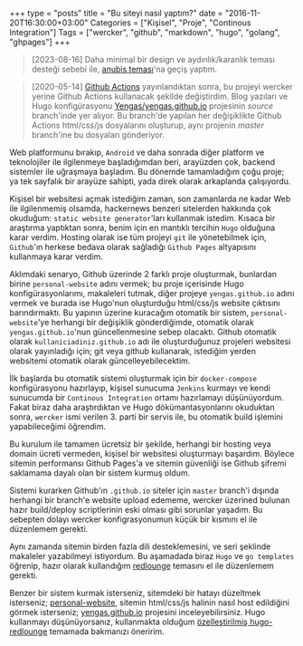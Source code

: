 +++
type = "posts"
title = "Bu siteyi nasıl yaptım?"
date = "2016-11-20T16:30:00+03:00"
Categories = ["Kişisel", "Proje", "Continous Integration"]
Tags = ["wercker", "github", "markdown", "hugo", "golang", "ghpages"]
+++

> [2023-08-16] Daha minimal bir design ve aydınlık/karanlık teması desteği sebebi ile, [anubis teması](https://github.com/Mitrichius/hugo-theme-anubis)'na geçiş yaptım.

> [2020-05-14] [Github Actions](https://github.com/features/actions) yayınlandıktan sonra, bu projeyi wercker yerine Github Actions kullanacak şekilde değiştirdim. Blog yazıları ve Hugo konfigürasyonu [Yengas/yengas.github.io](https://github.com/Yengas/yengas.github.io/tree/source) projesinin *source* branch'inde yer alıyor. Bu branch'de yapılan her değişiklikte Github Actions html/css/js dosyalarını oluşturup, aynı projenin *master* branch'ine bu dosyaları gönderiyor.

Web platformunu bırakıp, `Android` ve daha sonrada diğer platform ve teknolojiler ile ilgilenmeye başladığımdan beri, arayüzden çok, backend sistemler ile uğraşmaya başladım. Bu dönemde tamamladığım çoğu proje; ya tek sayfalık bir arayüze sahipti, yada direk olarak arkaplanda çalışıyordu.

Kişisel bir websitesi açmak istediğim zaman, son zamanlarda ne kadar Web ile ilgilenmemiş olsamda, hackernews benzeri sitelerden hakkında çok okuduğum: `static website generator`'ları kullanmak istedim. Kısaca bir araştırma yaptıktan sonra, benim için en mantıklı tercihin `Hugo` olduğuna karar verdim. Hosting olarak ise tüm projeyi `git` ile yönetebilmek için, `Github`'ın herkese bedava olarak sağladığı `Github Pages` altyapısını kullanmaya karar verdim.

Aklımdaki senaryo, Github üzerinde 2 farklı proje oluşturmak, bunlardan birine `personal-website` adını vermek; bu proje içerisinde Hugo konfigürasyonlarımı, makaleleri tutmak, diğer projeye `yengas.github.io` adını vermek ve burada ise Hugo'nun oluşturduğu html/css/js website çıktısını barındırmaktı. Bu yapının üzerine kuracağım otomatik bir sistem, `personal-website`'ye herhangi bir değişiklik gönderdiğimde, otomatik olarak `yengas.github.io`'nun güncellenmesine sebep olacaktı. Github otomatik olarak `kullaniciadiniz.github.io` adı ile oluşturduğunuz projeleri websitesi olarak yayınladığı için; git veya github kullanarak, istediğim yerden websitemi otomatik olarak güncelleyebilecektim.

İlk başlarda bu otomatik sistemi oluşturmak için bir `docker-compose` konfigürasyonu hazırlayıp, kişisel sunucuma `Jenkins` kurmayı ve kendi sunucumda bir `Continous Integration` ortamı hazırlamayı düşünüyordum. Fakat biraz daha araştırdıktan ve Hugo dökümantasyonlarını okuduktan sonra, `wercker` ismi verilen 3. parti bir servis ile, bu otomatik build işlemini yapabileceğimi öğrendim.

Bu kurulum ile tamamen ücretsiz bir şekilde, herhangi bir hosting veya domain ücreti vermeden, kişisel bir websitesi oluşturmayı başardım. Böylece sitemin performansı Github Pages'a ve sitemin güvenliği ise Github şifremi saklamama dayalı olan bir sistem kurmuş oldum.

Sistemi kurarken Github'ın `.github.io` siteler için `master` branch'i dışında herhangi bir branch'e website upload edememe, wercker üzerined bulunan hazır build/deploy scriptlerinin eski olması gibi sorunlar yaşadım. Bu sebepten dolayı wercker konfigrasyonumun küçük bir kısmını el ile düzenlemem gerekti.

Aynı zamanda sitemin birden fazla dili desteklemesini, ve seri şeklinde makaleler yazabilmeyi istiyordum. Bu aşamadada biraz `Hugo` ve `go templates` öğrenip, hazır olarak kullandığım [redlounge](https://github.com/tmaiaroto/hugo-redlounge) temasını el ile düzenlemem gerekti.

Benzer bir sistem kurmak isterseniz, sitemdeki bir hatayı düzeltmek isterseniz; [personal-website](https://github.com/Yengas/personal-website), sitemin html/css/js halinin nasıl host edildiğini görmek isterseniz; [yengas.github.io](https://github.com/Yengas/yengas.github.io) projesini inceleyebilirsiniz. Hugo kullanmayı düşünüyorsanız, kullanmakta olduğum [özelleştirilmiş hugo-redlounge](https://github.com/Yengas/hugo-redlounge) temamada bakmanızı öneririm.
